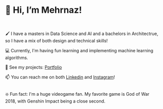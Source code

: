 # 👋 Hi, I’m Mehrnaz!
</br>

🖌️ I have a masters in Data Science and AI and a bachelors in Architectrue, so I have a mix of both design and technical skills!

💻 Currently, I'm having fun learning and implementing machine learning algorithms.

📝 See my projects: [Portfolio](https://mehrnazmiri.myportfolio.com/mehrnaz-miri)




📫 You can reach me on both [Linkedin](https://www.linkedin.com/in/mehrnaz-miri-59a879208/) and [Instagram](https://www.instagram.com/mehrnaz_m77/)!

</br>
❇️ Fun fact: I'm a huge videogame fan. My favorite game is God of War 2018, with Genshin Impact being a close second.
  

<!---
mehrnaz-m/mehrnaz-m is a ✨ special ✨ repository because its `README.md` (this file) appears on your GitHub profile.
You can click the Preview link to take a look at your changes.
--->
